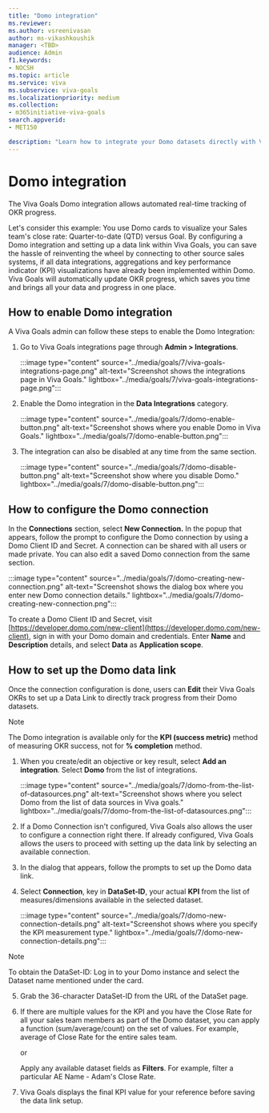 ```yaml
---
title: "Domo integration"
ms.reviewer: 
ms.author: vsreenivasan
author: ms-vikashkoushik
manager: <TBD>
audience: Admin
f1.keywords:
- NOCSH
ms.topic: article
ms.service: viva
ms.subservice: viva-goals
ms.localizationpriority: medium
ms.collection:  
- m365initiative-viva-goals
search.appverid:
- MET150

description: "Learn how to integrate your Domo datasets directly with Viva Goals to automate OKR success measurement."
---
```


# Domo integration

The Viva Goals Domo integration allows automated real-time tracking of OKR progress. 
  
Let's consider this example: You use Domo cards to visualize your Sales team's close rate: Quarter-to-date (QTD) versus Goal. By configuring a Domo integration and setting up a data link within Viva Goals, you can save the hassle of reinventing the wheel by connecting to other source sales systems, if all data integrations, aggregations and key performance indicator (KPI) visualizations have already been implemented within Domo. Viva Goals will automatically update OKR progress, which saves you time and brings all your data and progress in one place. 
  
## How to enable Domo integration

A Viva Goals admin can follow these steps to enable the Domo Integration: 

1. Go to Viva Goals integrations page through **Admin > Integrations**.
  
    :::image type="content" source="../media/goals/7/viva-goals-integrations-page.png" alt-text="Screenshot shows the integrations page in Viva Goals." lightbox="../media/goals/7/viva-goals-integrations-page.png":::

2. Enable the Domo integration in the **Data Integrations** category.
  
    :::image type="content" source="../media/goals/7/domo-enable-button.png" alt-text="Screenshot shows where you enable Domo in Viva Goals." lightbox="../media/goals/7/domo-enable-button.png":::

3. The integration can also be disabled at any time from the same section.
  
    :::image type="content" source="../media/goals/7/domo-disable-button.png" alt-text="Screenshot show where you disable Domo." lightbox="../media/goals/7/domo-disable-button.png":::

## How to configure the Domo connection

In the **Connections** section, select **New Connection.** In the popup that appears, follow the prompt to configure the Domo connection by using a Domo Client ID and Secret. A connection can be shared with all users or made private. You can also edit a saved Domo connection from the same section.
  
  :::image type="content" source="../media/goals/7/domo-creating-new-connection.png" alt-text="Screenshot shows the dialog box where you enter new Domo connection details." lightbox="../media/goals/7/domo-creating-new-connection.png":::

To create a Domo Client ID and Secret, visit [https://developer.domo.com/new-client](https://developer.domo.com/new-client), sign in with your Domo domain and credentials. Enter **Name** and **Description** details, and select **Data** as **Application scope**.

## How to set up the Domo data link

Once the connection configuration is done, users can **Edit** their Viva Goals OKRs to set up a Data Link to directly track progress from their Domo datasets.  

> [!NOTE]
> The Domo integration is available only for the **KPI (success metric)** method of measuring OKR success, not for **% completion** method.

1. When you create/edit an objective or key result, select **Add an integration**. Select **Domo** from the list of integrations.
  
   :::image type="content" source="../media/goals/7/domo-from-the-list-of-datasources.png" alt-text="Screenshot shows where you select Domo from the list of data sources in Viva goals." lightbox="../media/goals/7/domo-from-the-list-of-datasources.png":::

2. If a Domo Connection isn't configured, Viva Goals also allows the user to configure a connection right there. If already configured, Viva Goals allows the users to proceed with setting up the data link by selecting an available connection.

3. In the dialog that appears, follow the prompts to set up the Domo data link.  
  
4. Select **Connection**, key in **DataSet-ID**, your actual **KPI** from the list of measures/dimensions available in the selected dataset.
  
   :::image type="content" source="../media/goals/7/domo-new-connection-details.png" alt-text="Screenshot shows where you specify the KPI measurement type." lightbox="../media/goals/7/domo-new-connection-details.png":::

> [!NOTE]
> To obtain the DataSet-ID: Log in to your Domo instance and select the Dataset name mentioned under the card.

5. Grab the 36-character DataSet-ID from the URL of the DataSet page.

6. If there are multiple values for the KPI and you have the Close Rate for all your sales team members as part of the Domo dataset, you can apply a function (sum/average/count) on the set of values. For example, average of Close Rate for the entire sales team.

    or

    Apply any available dataset fields as **Filters**. For example, filter a particular AE Name - Adam's Close Rate.

7. Viva Goals displays the final KPI value for your reference before saving the data link setup.
